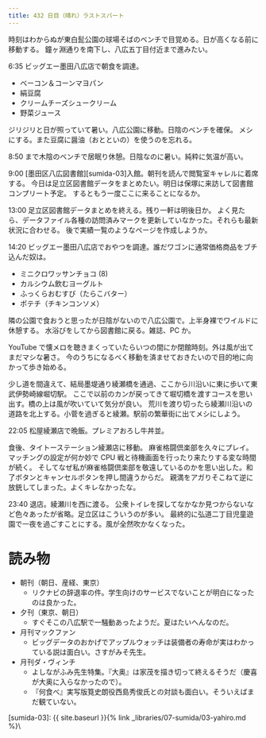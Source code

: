 ```yaml
---
title: 432 日目（晴れ）ラストスパート
---
```


時刻はわからぬが東白髭公園の球場そばのベンチで目覚める。日が高くなる前に移動する。
鐘ヶ淵通りを南下し、八広五丁目付近まで進みたい。

6:35 ビッグエー墨田八広店で朝食を調達。

* ベーコン＆コーンマヨパン
* 絹豆腐
* クリームチーズシュークリーム
* 野菜ジュース

ジリジリと日が照っていて暑い。八広公園に移動。日陰のベンチを確保。
メシにする。また豆腐に醤油（おとといの）を使うのを忘れる。

8:50 まで木陰のベンチで居眠り休憩。日陰なのに暑い。純粋に気温が高い。

9:00 [墨田区八広図書館][sumida-03]入館。朝刊を読んで閲覧室キャレルに着席する。
今日は足立区図書館データをまとめたい。明日は保塚に来訪して図書館コンプリート予定。
するともう一度ここに来ることになるか。

13:00 足立区図書館データまとめを終える。残り一軒は明後日か。
よく見たら、データファイル各種の訪問済みマークを更新していなかった。それらも最新状況に合わせる。
後で実績一覧のようなページを作成しようか。

14:20 ビッグエー墨田八広店でおやつを調達。誰だワゴンに通常価格商品をブチ込んだ奴は。

* ミニクロワッサンチョコ (8)
* カルシウム飲むヨーグルト
* ふっくらおむすび（たらこバター）
* ポテチ（チキンコンソメ）

隣の公園で食おうと思ったが日陰がないので八広公園で。上半身裸でワイルドに休憩する。
水浴びをしてから図書館に戻る。雑誌、PC か。

YouTube で懐メロを聴きまくっていたらいつの間にか閉館時刻。外は風が出てまだマシな暑さ。
今のうちになるべく移動を済ませておきたいので目的地に向かって歩き始める。

少し道を間違えて、結局墨堤通り綾瀬橋を通過、ここから川沿いに東に歩いて東武伊勢崎線堀切駅。
ここで以前のカンが戻ってきて堀切橋を渡すコースを思い出す。橋の上は風が吹いていて気分が良い。
荒川を渡り切ったら綾瀬川沿いの道路を北上する。小菅を過ぎると綾瀬。駅前の繁華街に出てメシにしよう。

22:05 松屋綾瀬店で晩飯。プレミアおろし牛丼並。

食後、タイトーステーション綾瀬店に移動。
麻雀格闘倶楽部を久々にプレイ。マッチングの設定が何か妙で CPU 戦と待機画面を行ったり来たりする変な時間が続く。
そしてなぜ私が麻雀格闘倶楽部を敬遠しているのかを思い出した。和了ボタンとキャンセルボタンを押し間違うからだ。
親満をアガりそこねて逆に放銃してしまった。よくキレなかったな。

23:40 退店。綾瀬川を西に渡る。
公衆トイレを探してなかなか見つからないなど色々あったが省略。足立区はこういうのが多い。
最終的に弘道二丁目児童遊園で一夜を過ごすことにする。風が全然吹かなくなった。

# 読み物

* 朝刊（朝日、産経、東京）
  * リクナビの辞退率の件。学生向けのサービスでないことが明白になったのは良かった。
* 夕刊（東京、朝日）
  * すぐそこの八広駅で一騒動あったようだ。夏はたいへんなのだ。
* 月刊マックファン
  * ビッグデータのおかげでアップルウォッチは装備者の寿命が実はわかっている説は面白い。さすがみそ先生。
* 月刊ダ・ヴィンチ
  * よしながふみ先生特集。『大奥』は家茂を描き切って終えるそうだ（慶喜が大奥に入らなかったので）。
  * 『何食べ』実写版筧史朗役西島秀俊氏との対談も面白い。そういえばまだ観ていない。

[sumida-03]: {{ site.baseurl }}{% link _libraries/07-sumida/03-yahiro.md %}\
